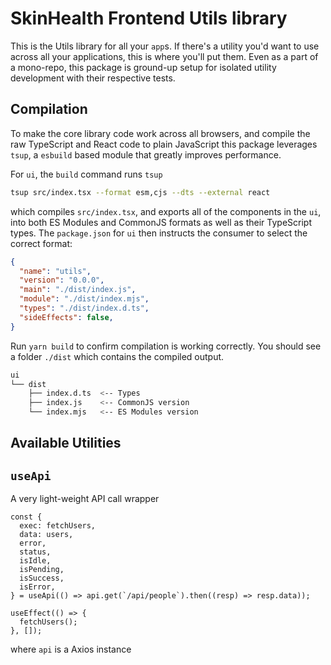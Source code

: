 # SkinHealth Frontend Utils library

This is the Utils library for all your `app`s. If there's a utility you'd want to use across all your applications, this is where you'll put them. Even as a part of a mono-repo, this package is ground-up setup for isolated utility development with their respective tests.

## Compilation

To make the core library code work across all browsers, and compile the raw TypeScript and React code to plain JavaScript this package leverages `tsup`, a `esbuild` based module that greatly improves performance.

For `ui`, the `build` command runs `tsup`

```bash
tsup src/index.tsx --format esm,cjs --dts --external react
```

which compiles `src/index.tsx`, and exports all of the components in the `ui`, into both ES Modules and CommonJS formats as well as their TypeScript types. The `package.json` for `ui` then instructs the consumer to select the correct format:

```json:utils/package.json
{
  "name": "utils",
  "version": "0.0.0",
  "main": "./dist/index.js",
  "module": "./dist/index.mjs",
  "types": "./dist/index.d.ts",
  "sideEffects": false,
}
```

Run `yarn build` to confirm compilation is working correctly. You should see a folder `./dist` which contains the compiled output.

```bash
ui
└── dist
    ├── index.d.ts  <-- Types
    ├── index.js    <-- CommonJS version
    └── index.mjs   <-- ES Modules version
```

## Available Utilities

## `useApi`

A very light-weight API call wrapper

```tsx
const {
  exec: fetchUsers,
  data: users,
  error,
  status,
  isIdle,
  isPending,
  isSuccess,
  isError,
} = useApi(() => api.get(`/api/people`).then((resp) => resp.data));

useEffect(() => {
  fetchUsers();
}, []);
```

where `api` is a Axios instance
